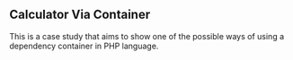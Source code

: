 ## Calculator Via Container

This is a case study that aims to show one of the possible ways of using a dependency container in PHP language.
